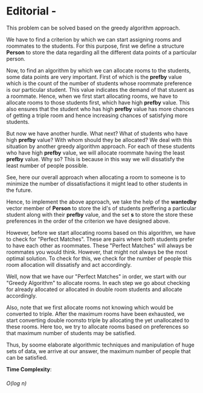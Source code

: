 # Editorial - 

This problem can be solved based on the greedy algorithm approach.

We have to find a criterion by which we can start assigning rooms and roommates to the students. For this purpose, first we define a structure **Person** to store the data regarding all the different data points of a particular person.

Now, to find an algorithm by which we can allocate rooms to the students, some data points are very important. First of which is the **prefby** value which is the count of the number of students whose roommate preference is our particular student. This value indicates the demand of that stusent as a roommate. Hence, when we first start allocating rooms, we have to allocate rooms to those students first, which have high **prefby** value. This also ensures that the student who has high **prefby** value has more chances of getting a triple room and hence increasing chances of satisfying more students.

But now we have another hurdle. What next? What of students who have high **prefby** value? With whom should they be allocated? We deal with this situation by another greedy algorithm approach. For each of these students who have high **prefby** value, we will allocate roommate having the least **prefby** value. Why so? This is because in this way we will dissatisfy the least number of people possible.

See, here our overall approach when allocating a room to someone is to minimize the number of dissatisfactions it might lead to other students in the future.

Hence, to implement the above approach, we take the help of the **wantedby** vector member of **Person** to store the id's of students preffering a particular student along with their **prefby** value, and the set **s** to store the store these preferences in the order of the criterion we have designed above.

However, before we start allocating rooms based on this algorithm, we have to check for "Perfect Matches". These are pairs where both students prefer to have each other as roommates. These "Perfect Matches" will always be roommates you would think. However, that might not always be the most optimal solution. To check for this, we check for the number of people this room allocation will dissatisfy and act accordingly.

Well, now that we have our "Perfect Matches" in order, we start with our "Greedy Algorithm" to allocate rooms. In each step we go about checking for already allocated or allocated in double room students and allocate accordingly.

Also, note that we first allocate rooms not knowing which would be converted to triple. After the maximum rooms have been exhausted, we start converting double roomsto triple by allocating the yet unallocated to these rooms. Here too, we try to allocate rooms based on preferences so that maximum number of students may be satisfied.

Thus, by soome elaborate algorithmic techniques and manipulation of huge sets of data, we arrive at our answer, the maximum number of people that can be satisfied.


**Time Complexity**: <h6>O(log n)</h6>
